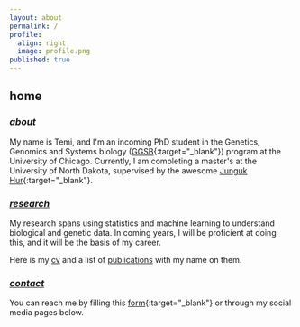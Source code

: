 ```yaml
---
layout: about
permalink: /
profile:
  align: right
  image: profile.png
published: true
---
```

## home

<h3>
  <u><i>
    about
  </i></u>
</h3>

My name is Temi, and I'm an incoming PhD student in the Genetics, Genomics and Systems biology ([GGSB](https://ggsb.uchicago.edu/){:target="_blank"}) program at the University of Chicago. Currently, I am completing a master's at the University of North Dakota, supervised by the awesome [Junguk Hur](https://med.und.edu/labs/hur/){:target="_blank"}. 

<h3>
  <u><i>
    research
  </i></u>
</h3>

My research spans using statistics and machine learning to understand biological and genetic data. In coming years, I will be proficient at doing this, and it will be the basis of my career. 

Here is my <a href="../docs/cv.pdf" target="_blank" rel="noopener noreferrer">cv</a> and a list of <a href="../publications" target="_blank" rel="noopener noreferrer">publications</a> with my name on them.

<!--
### *other things I am interested in*
I play the guitar, and I am interested in Japanese and Middle-eastern/Arabic history and culture. I love Japanese Anime, Chinese Wuxia, and any kind of movie except horror. Also, I regularly do calisthenics training. I haven't broken a bone yet but I can feel it coming. 

I am learning to speak Japanese at the moment. When I get tired, I'll move on to learning another language. 

You might have noticed. Yet, I will remind you. There is a bit of comedy in the way I talk \[read: write\]. I love humor and I think laughter helps us temporarily cope with the many problems in this world. A future plan is to write a book detailing the history, technicalities, and nuances of comedy. I might win a Pulitzer before I win a Nobel. 

-->

<h3>
  <u><i>
    contact
  </i></u>
</h3>

You can reach me by filling this [form](https://forms.gle/VopPt5H2uhPMD8oT7){:target="_blank"} or through my social media pages below. 
